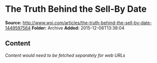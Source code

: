 # The Truth Behind the Sell-By Date

**Source:** http://www.wsj.com/articles/the-truth-behind-the-sell-by-date-1449597564
**Folder:** Archive
**Added:** 2015-12-08T13:38:04




## Content
*Content would need to be fetched separately for web URLs*
